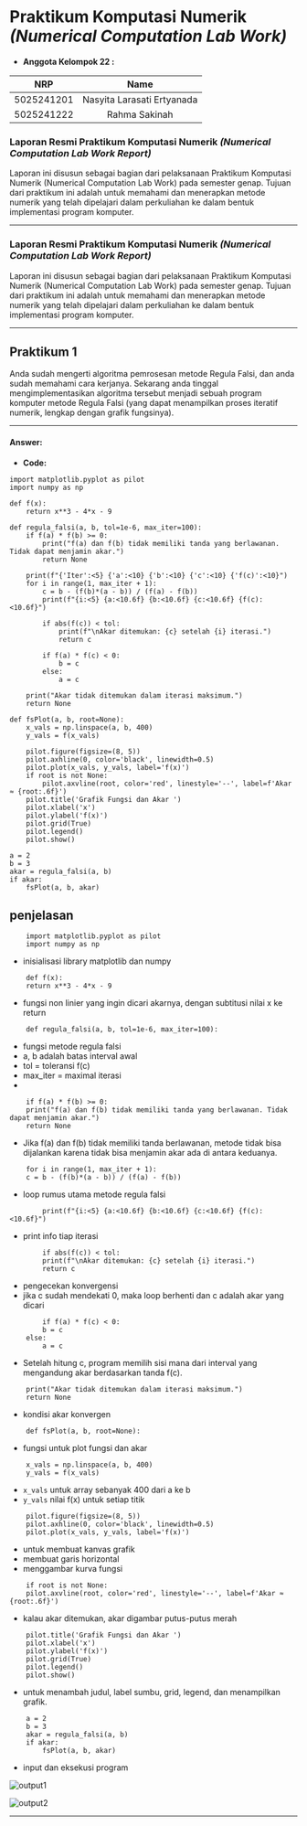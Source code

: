 # **Praktikum Komputasi Numerik _(Numerical Computation Lab Work)_**
- **Anggota Kelompok 22 :**

|    NRP     |      Name      |
| :--------: | :------------: |
| 5025241201 | Nasyita Larasati Ertyanada |
| 5025241222 | Rahma Sakinah |

### Laporan Resmi Praktikum Komputasi Numerik _(Numerical Computation Lab Work Report)_

Laporan ini disusun sebagai bagian dari pelaksanaan Praktikum Komputasi Numerik (Numerical Computation Lab Work) pada semester genap. Tujuan dari praktikum ini adalah untuk memahami dan menerapkan metode numerik yang telah dipelajari dalam perkuliahan ke dalam bentuk implementasi program komputer.

----

### Laporan Resmi Praktikum Komputasi Numerik _(Numerical Computation Lab Work Report)_

Laporan ini disusun sebagai bagian dari pelaksanaan Praktikum Komputasi Numerik (Numerical Computation Lab Work) pada semester genap. Tujuan dari praktikum ini adalah untuk memahami dan menerapkan metode numerik yang telah dipelajari dalam perkuliahan ke dalam bentuk implementasi program komputer.

----

## **Praktikum 1**

Anda sudah mengerti algoritma pemrosesan metode Regula Falsi, dan anda sudah memahami cara kerjanya. Sekarang anda tinggal mengimplementasikan algoritma tersebut menjadi sebuah program komputer metode Regula Falsi (yang dapat menampilkan proses iteratif numerik, lengkap dengan grafik fungsinya).

----

#### **Answer:**

- **Code:**
```phyton
import matplotlib.pyplot as pilot
import numpy as np

def f(x):
    return x**3 - 4*x - 9  

def regula_falsi(a, b, tol=1e-6, max_iter=100):
    if f(a) * f(b) >= 0:
        print("f(a) dan f(b) tidak memiliki tanda yang berlawanan. Tidak dapat menjamin akar.")
        return None

    print(f"{'Iter':<5} {'a':<10} {'b':<10} {'c':<10} {'f(c)':<10}")
    for i in range(1, max_iter + 1):
        c = b - (f(b)*(a - b)) / (f(a) - f(b))
        print(f"{i:<5} {a:<10.6f} {b:<10.6f} {c:<10.6f} {f(c):<10.6f}")

        if abs(f(c)) < tol:
            print(f"\nAkar ditemukan: {c} setelah {i} iterasi.")
            return c

        if f(a) * f(c) < 0:
            b = c
        else:
            a = c

    print("Akar tidak ditemukan dalam iterasi maksimum.")
    return None

def fsPlot(a, b, root=None):
    x_vals = np.linspace(a, b, 400)
    y_vals = f(x_vals)

    pilot.figure(figsize=(8, 5))
    pilot.axhline(0, color='black', linewidth=0.5)
    pilot.plot(x_vals, y_vals, label='f(x)')
    if root is not None:
        pilot.axvline(root, color='red', linestyle='--', label=f'Akar ≈ {root:.6f}')
    pilot.title('Grafik Fungsi dan Akar ')
    pilot.xlabel('x')
    pilot.ylabel('f(x)')
    pilot.grid(True)
    pilot.legend()
    pilot.show()

a = 2
b = 3
akar = regula_falsi(a, b)
if akar:
    fsPlot(a, b, akar)
```
## penjelasan
```phyton
    import matplotlib.pyplot as pilot
    import numpy as np
```
- inisialisasi library matplotlib dan numpy

```phyton
    def f(x):
    return x**3 - 4*x - 9  
```
- fungsi non linier yang ingin dicari akarnya, dengan subtitusi nilai x ke return
```phyton
    def regula_falsi(a, b, tol=1e-6, max_iter=100):
```
- fungsi metode regula falsi
- a, b adalah batas interval awal
- tol = toleransi f(c)
- max_iter = maximal iterasi 
- 
```phyton
    if f(a) * f(b) >= 0:
    print("f(a) dan f(b) tidak memiliki tanda yang berlawanan. Tidak dapat menjamin akar.")
    return None
```
- Jika f(a) dan f(b) tidak memiliki tanda berlawanan, metode tidak bisa dijalankan karena tidak bisa menjamin akar ada di antara keduanya.
```phyton
    for i in range(1, max_iter + 1):
    c = b - (f(b)*(a - b)) / (f(a) - f(b))
```
- loop rumus utama metode regula falsi
```phyton
        print(f"{i:<5} {a:<10.6f} {b:<10.6f} {c:<10.6f} {f(c):<10.6f}")
```
- print info tiap iterasi
```phyton
        if abs(f(c)) < tol:
        print(f"\nAkar ditemukan: {c} setelah {i} iterasi.")
        return c
```
- pengecekan konvergensi
- jika c sudah mendekati 0, maka loop berhenti dan c adalah akar yang dicari
```phyton
        if f(a) * f(c) < 0:
        b = c
    else:
        a = c
```
- Setelah hitung c, program memilih sisi mana dari interval yang mengandung akar berdasarkan tanda f(c).
```phyton
    print("Akar tidak ditemukan dalam iterasi maksimum.")
    return None
```
- kondisi akar konvergen
```phyton
    def fsPlot(a, b, root=None):
```
- fungsi untuk plot fungsi dan akar
```phyton
    x_vals = np.linspace(a, b, 400)
    y_vals = f(x_vals)
```
- `x_vals` untuk array sebanyak 400 dari a ke b
- `y_vals` nilai f(x) untuk setiap titik
```phyton
    pilot.figure(figsize=(8, 5))
    pilot.axhline(0, color='black', linewidth=0.5)
    pilot.plot(x_vals, y_vals, label='f(x)')
```
- untuk membuat kanvas grafik
- membuat garis horizontal
- menggambar kurva fungsi
```phyton
    if root is not None:
    pilot.axvline(root, color='red', linestyle='--', label=f'Akar ≈ {root:.6f}')
```
- kalau akar ditemukan, akar digambar putus-putus merah
```phyton
    pilot.title('Grafik Fungsi dan Akar ')
    pilot.xlabel('x')
    pilot.ylabel('f(x)')
    pilot.grid(True)
    pilot.legend()
    pilot.show()
```
- untuk menambah judul, label sumbu, grid, legend, dan menampilkan grafik.
```phyton
    a = 2
    b = 3
    akar = regula_falsi(a, b)
    if akar:
        fsPlot(a, b, akar)
```
- input dan eksekusi program

![output1](https://imgur.com/FxPls8R.png)

![output2](https://imgur.com/GatyxFr.png)
    
----
